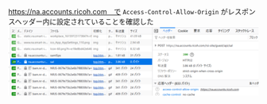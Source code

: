 https://na.accounts.ricoh.com　で `Access-Control-Allow-Origin` がレスポンスヘッダー内に設定されていることを確認した
![cors](./cors.png "cors")
